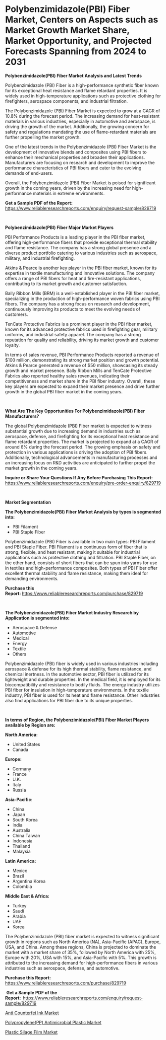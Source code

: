 <p><h1>Polybenzimidazole(PBI) Fiber Market, Centers on Aspects such as Market Growth Market Share, Market Opportunity, and Projected Forecasts Spanning from 2024 to 2031</h1></p><p><strong>Polybenzimidazole(PBI) Fiber Market Analysis and Latest Trends</strong></p>
<p><p>Polybenzimidazole (PBI) Fiber is a high-performance synthetic fiber known for its exceptional heat resistance and flame retardant properties. It is widely used in high-temperature applications such as protective clothing for firefighters, aerospace components, and industrial filtration.</p><p>The Polybenzimidazole (PBI) Fiber Market is expected to grow at a CAGR of 10.8% during the forecast period. The increasing demand for heat-resistant materials in various industries, especially in automotive and aerospace, is driving the growth of the market. Additionally, the growing concern for safety and regulations mandating the use of flame-retardant materials are further propelling the market growth.</p><p>One of the latest trends in the Polybenzimidazole (PBI) Fiber Market is the development of innovative blends and composites using PBI fibers to enhance their mechanical properties and broaden their applications. Manufacturers are focusing on research and development to improve the performance characteristics of PBI fibers and cater to the evolving demands of end-users.</p><p>Overall, the Polybenzimidazole (PBI) Fiber Market is poised for significant growth in the coming years, driven by the increasing need for high-performance materials in extreme environments.</p></p>
<p><strong>Get a Sample PDF of the Report:&nbsp;</strong> <a href="https://www.reliableresearchreports.com/enquiry/request-sample/829719">https://www.reliableresearchreports.com/enquiry/request-sample/829719</a></p>
<p>&nbsp;</p>
<p><strong>Polybenzimidazole(PBI) Fiber Major Market Players</strong></p>
<p><p>PBI Performance Products is a leading player in the PBI fiber market, offering high-performance fibers that provide exceptional thermal stability and flame resistance. The company has a strong global presence and a diverse product portfolio catering to various industries such as aerospace, military, and industrial firefighting.</p><p>Atkins & Pearce is another key player in the PBI fiber market, known for its expertise in textile manufacturing and innovative solutions. The company offers a range of PBI fibers for heat and fire-resistant applications, contributing to its market growth and customer satisfaction.</p><p>Bally Ribbon Mills (BRM) is a well-established player in the PBI fiber market, specializing in the production of high-performance woven fabrics using PBI fibers. The company has a strong focus on research and development, continuously improving its products to meet the evolving needs of customers.</p><p>TenCate Protective Fabrics is a prominent player in the PBI fiber market, known for its advanced protective fabrics used in firefighting gear, military uniforms, and industrial safety apparel. The company has a strong reputation for quality and reliability, driving its market growth and customer loyalty.</p><p>In terms of sales revenue, PBI Performance Products reported a revenue of $100 million, demonstrating its strong market position and growth potential. Atkins & Pearce generated a revenue of $50 million, showcasing its steady growth and market presence. Bally Ribbon Mills and TenCate Protective Fabrics also reported healthy sales revenues, indicating their competitiveness and market share in the PBI fiber industry. Overall, these key players are expected to expand their market presence and drive further growth in the global PBI fiber market in the coming years.</p></p>
<p>&nbsp;</p>
<p><strong>What Are The Key Opportunities For Polybenzimidazole(PBI) Fiber Manufacturers?</strong></p>
<p><p>The global Polybenzimidazole (PBI) Fiber market is expected to witness substantial growth due to increasing demand in industries such as aerospace, defense, and firefighting for its exceptional heat resistance and flame retardant properties. The market is projected to expand at a CAGR of around 6% during the forecast period. The growing emphasis on safety and protection in various applications is driving the adoption of PBI fibers. Additionally, technological advancements in manufacturing processes and an increasing focus on R&D activities are anticipated to further propel the market growth in the coming years.</p></p>
<p><strong>Inquire or Share Your Questions If Any Before Purchasing This Report:</strong> <a href="https://www.reliableresearchreports.com/enquiry/pre-order-enquiry/829719">https://www.reliableresearchreports.com/enquiry/pre-order-enquiry/829719</a></p>
<p>&nbsp;</p>
<p><strong>Market Segmentation</strong></p>
<p><strong>The Polybenzimidazole(PBI) Fiber Market Analysis by types is segmented into:</strong></p>
<p><ul><li>PBI Filament</li><li>PBI Staple Fiber</li></ul></p>
<p><p>Polybenzimidazole (PBI) Fiber is available in two main types: PBI Filament and PBI Staple Fiber. PBI Filament is a continuous form of fiber that is strong, flexible, and heat resistant, making it suitable for industrial applications such as protective clothing and filtration. PBI Staple Fiber, on the other hand, consists of short fibers that can be spun into yarns for use in textiles and high-performance composites. Both types of PBI Fiber offer excellent thermal stability and flame resistance, making them ideal for demanding environments.</p></p>
<p><strong>Purchase this Report:&nbsp;</strong><a href="https://www.reliableresearchreports.com/purchase/829719">https://www.reliableresearchreports.com/purchase/829719</a></p>
<p>&nbsp;</p>
<p><strong>The Polybenzimidazole(PBI) Fiber Market Industry Research by Application is segmented into:</strong></p>
<p><ul><li>Aerospace & Defense</li><li>Automotive</li><li>Medical</li><li>Energy</li><li>Textile</li><li>Others</li></ul></p>
<p><p>Polybenzimidazole (PBI) fiber is widely used in various industries including aerospace & defense for its high thermal stability, flame resistance, and chemical inertness. In the automotive sector, PBI fiber is utilized for its lightweight and durable properties. In the medical field, it is employed for its biocompatibility and resistance to bodily fluids. The energy industry utilizes PBI fiber for insulation in high-temperature environments. In the textile industry, PBI fiber is used for its heat and flame resistance. Other industries also find applications for PBI fiber due to its unique properties.</p></p>
<p>&nbsp;</p>
<p><strong>In terms of Region, the Polybenzimidazole(PBI) Fiber Market Players available by Region are:</strong></p>
<p>
    <p> <strong> North America: </strong>
        <ul>
            <li>United States</li>
            <li>Canada</li>
        </ul>
        </p> 
    <p> <strong> Europe: </strong>
        <ul>
            <li>Germany</li>
            <li>France</li>
            <li>U.K.</li>
            <li>Italy</li>
            <li>Russia</li>
        </ul>
        </p> 
    <p> <strong> Asia-Pacific: </strong>
        <ul>
            <li>China</li>
            <li>Japan</li>
            <li>South Korea</li>
            <li>India</li>
            <li>Australia</li>
            <li>China Taiwan</li>
            <li>Indonesia</li>
            <li>Thailand</li>
            <li>Malaysia</li>
        </ul>
        </p> 
    <p> <strong> Latin America: </strong>
        <ul>
            <li>Mexico</li>
            <li>Brazil</li>
            <li>Argentina Korea</li>
            <li>Colombia</li>
        </ul>
        </p> 
    <p> <strong> Middle East & Africa: </strong>
        <ul>
            <li>Turkey</li>
            <li>Saudi</li>
            <li>Arabia</li>
            <li>UAE</li>
            <li>Korea</li>
        </ul>
    </p>
    </p>
<p><p>The Polybenzimidazole (PBI) fiber market is expected to witness significant growth in regions such as North America (NA), Asia-Pacific (APAC), Europe, USA, and China. Among these regions, China is projected to dominate the market with a market share of 35%, followed by North America with 25%, Europe with 20%, USA with 15%, and Asia-Pacific with 5%. This growth is attributed to the increasing demand for high-performance fibers in various industries such as aerospace, defense, and automotive.</p></p>
<p><strong>Purchase this Report: </strong><a href="https://www.reliableresearchreports.com/purchase/829719">https://www.reliableresearchreports.com/purchase/829719</a></p>
<p>&nbsp;<strong>Get a Sample PDF of the Report:&nbsp;&nbsp;</strong><a href="https://www.reliableresearchreports.com/enquiry/request-sample/829719">https://www.reliableresearchreports.com/enquiry/request-sample/829719</a></p>
<p><strong></strong></p>
<p><p><a href="https://github.com/Sinjinluong3e0awx2m195k76/Market-Research-Report-List-1/blob/main/anti-counterfei-ink-market.md">Anti Counterfei Ink Market</a></p><p><a href="https://github.com/beatblasta/Market-Research-Report-List-2/blob/main/polypropylenepp-antimicrobial-plastic-market.md">Polypropylene(PP) Antimicrobial Plastic Market</a></p><p><a href="https://github.com/shotows/Market-Research-Report-List-1/blob/main/plastic-silage-film-market.md">Plastic Silage Film Market</a></p></p>